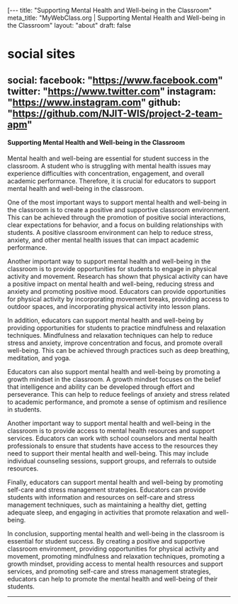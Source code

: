 [---
title: "Supporting Mental Health and Well-being in the Classroom"
meta_title: "MyWebClass.org | Supporting Mental Health and Well-being in the Classroom"
layout: "about"
draft: false

# social sites
social:
  facebook: "https://www.facebook.com"
  twitter: "https://www.twitter.com"
  instagram: "https://www.instagram.com"
  github: "https://github.com/NJIT-WIS/project-2-team-apm"
---

#### Supporting Mental Health and Well-being in the Classroom

Mental health and well-being are essential for student success in the classroom. A student who is struggling with mental health issues may experience difficulties with concentration, engagement, and overall academic performance. Therefore, it is crucial for educators to support mental health and well-being in the classroom.

One of the most important ways to support mental health and well-being in the classroom is to create a positive and supportive classroom environment. This can be achieved through the promotion of positive social interactions, clear expectations for behavior, and a focus on building relationships with students. A positive classroom environment can help to reduce stress, anxiety, and other mental health issues that can impact academic performance.

Another important way to support mental health and well-being in the classroom is to provide opportunities for students to engage in physical activity and movement. Research has shown that physical activity can have a positive impact on mental health and well-being, reducing stress and anxiety and promoting positive mood. Educators can provide opportunities for physical activity by incorporating movement breaks, providing access to outdoor spaces, and incorporating physical activity into lesson plans.

In addition, educators can support mental health and well-being by providing opportunities for students to practice mindfulness and relaxation techniques. Mindfulness and relaxation techniques can help to reduce stress and anxiety, improve concentration and focus, and promote overall well-being. This can be achieved through practices such as deep breathing, meditation, and yoga.

Educators can also support mental health and well-being by promoting a growth mindset in the classroom. A growth mindset focuses on the belief that intelligence and ability can be developed through effort and perseverance. This can help to reduce feelings of anxiety and stress related to academic performance, and promote a sense of optimism and resilience in students.

Another important way to support mental health and well-being in the classroom is to provide access to mental health resources and support services. Educators can work with school counselors and mental health professionals to ensure that students have access to the resources they need to support their mental health and well-being. This may include individual counseling sessions, support groups, and referrals to outside resources.

Finally, educators can support mental health and well-being by promoting self-care and stress management strategies. Educators can provide students with information and resources on self-care and stress management techniques, such as maintaining a healthy diet, getting adequate sleep, and engaging in activities that promote relaxation and well-being.

In conclusion, supporting mental health and well-being in the classroom is essential for student success. By creating a positive and supportive classroom environment, providing opportunities for physical activity and movement, promoting mindfulness and relaxation techniques, promoting a growth mindset, providing access to mental health resources and support services, and promoting self-care and stress management strategies, educators can help to promote the mental health and well-being of their students.

---
